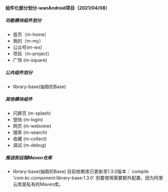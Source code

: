 #### 组件化部分划分-wanAndroid项目（2021/04/08）
##### 功能模块组件划分
- 首页（m-home）
- 我的（m-my）
- 公众号(m-wx)
- 项目（m-project）
- 广场 (m-square)
##### 公共组件划分
- library-base(抽取的Base)
##### 其他模块组件
- 闪屏页 (m-splash)
- 登陆 (m-login)
- 网页 (m-webview)
- 搜索 (m-search)
- 收藏 (m-collect)
- 调试 (m-debug)
##### 推送到远程Maven仓库
- library-base(抽取的Base)
目前依赖库已更新至1.3.0版本：
compile 'com.kc.component:library-base:1.3.0'
但要使用需要额外配置，因为阿里云库是私有的Maven库。